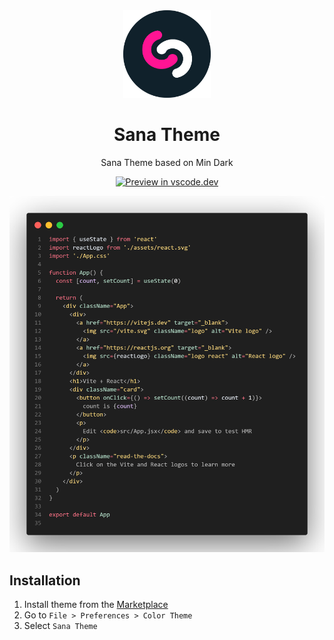 <div align="center">

<img src="https://raw.githubusercontent.com/3raphat/sana-theme/master/assets/icon.png" width="140" />

# Sana Theme

Sana Theme based on Min Dark

[![Preview in vscode.dev](https://img.shields.io/badge/preview%20in-vscode.dev-blue)](https://vscode.dev/theme/3raphat.sana-theme)

![preview](https://raw.githubusercontent.com/3raphat/sana-theme/master/assets/screenshot.png)

</div>

## Installation

1. Install theme from the [Marketplace](https://marketplace.visualstudio.com/items?itemName=3raphat.sana-theme)
2. Go to `File > Preferences > Color Theme`
3. Select `Sana Theme`
